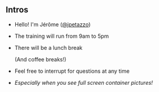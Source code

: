 ## Intros

- Hello! I'm Jérôme ([@jpetazzo](https://twitter.com/jpetazzo))

- The training will run from 9am to 5pm

- There will be a lunch break

  (And coffee breaks!)

- Feel free to interrupt for questions at any time

- *Especially when you see full screen container pictures!*
